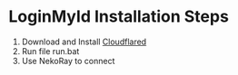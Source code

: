 # LoginMyId Installation Steps

1. Download and Install [Cloudflared](https://github.com/cloudflare/cloudflared/releases)
2. Run file run.bat
3. Use NekoRay to connect